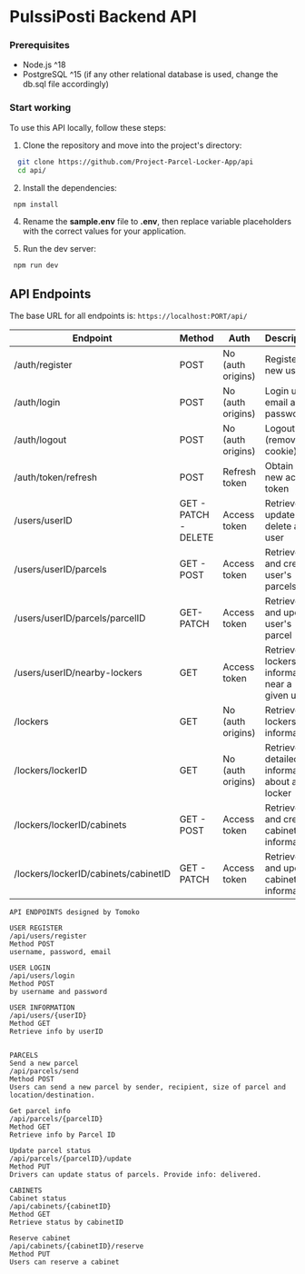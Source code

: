 # PulssiPosti Backend API

### Prerequisites

- Node.js ^18
- PostgreSQL ^15 (if any other relational database is used, change the db.sql file accordingly)

### Start working
To use this API locally, follow these steps:

1. Clone the repository and move into the project's directory: 
```sh
  git clone https://github.com/Project-Parcel-Locker-App/api
  cd api/
```
2. Install the dependencies:
 ```sh
  npm install
```
4. Rename the **sample.env** file to **.env**, then replace variable placeholders with the correct values for your application.

5. Run the dev server:
 ```sh
  npm run dev
```

## API Endpoints
The base URL for all endpoints is: `https://localhost:PORT/api/`

| Endpoint | Method | Auth | Description |
| -------- | ------ | -----| -------- |
| /auth/register | POST | No (auth origins) | Register a new user
| /auth/login | POST | No (auth origins) | Login using email and password
| /auth/logout | POST | No (auth origins) | Logout user (remove cookie)
| /auth/token/refresh | POST | Refresh token | Obtain a new access token
| /users/userID | GET - PATCH - DELETE | Access token | Retrieve, update and delete a user
| /users/userID/parcels | GET - POST | Access token | Retrieve and create user's parcels
| /users/userID/parcels/parcelID | GET- PATCH | Access token | Retrieve and update user's parcel
| /users/userID/nearby-lockers | GET | Access token | Retrieve lockers information near a given user
| /lockers | GET | No (auth origins)| Retrieve lockers' information
| /lockers/lockerID | GET | No (auth origins) | Retrieve detailed information about a locker
| /lockers/lockerID/cabinets | GET - POST | Access token | Retrieve and create cabinets' information
| /lockers/lockerID/cabinets/cabinetID | GET - PATCH | Access token | Retrieve and update cabinet's information



```
API ENDPOINTS designed by Tomoko

USER REGISTER
/api/users/register
Method POST
username, password, email

USER LOGIN
/api/users/login
Method POST
by username and password

USER INFORMATION
/api/users/{userID}
Method GET
Retrieve info by userID


PARCELS
Send a new parcel
/api/parcels/send
Method POST
Users can send a new parcel by sender, recipient, size of parcel and location/destination.

Get parcel info
/api/parcels/{parcelID}
Method GET
Retrieve info by Parcel ID

Update parcel status
/api/parcels/{parcelID}/update
Method PUT
Drivers can update status of parcels. Provide info: delivered.

CABINETS
Cabinet status
/api/cabinets/{cabinetID}
Method GET
Retrieve status by cabinetID

Reserve cabinet
/api/cabinets/{cabinetID}/reserve
Method PUT
Users can reserve a cabinet
```
